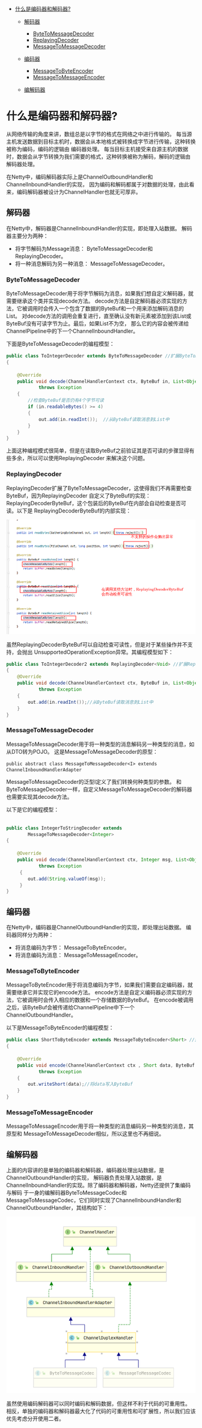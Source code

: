 <!-- TOC -->

   * [什么是编码器和解码器?](#什么是编码器和解码器)
      * [解码器](#解码器)
         * [ByteToMessageDecoder](#bytetomessagedecoder)
         * [ReplayingDecoder](#replayingdecoder)
         * [MessageToMessageDecoder](#messagetomessagedecoder)
      * [编码器](#编码器)
         * [MessageToByteEncoder](#messagetobyteencoder)
         * [MessageToMessageEncoder](#messagetomessageencoder)
         
      * [编解码器](#编解码器)
<!-- TOC -->

# 什么是编码器和解码器?
从网络传输的角度来讲，数组总是以字节的格式在网络之中进行传输的。
每当源主机发送数据到目标主机时，数据会从本地格式被转换成字节进行传输，这种转换被称为编码，编码的逻辑由
编码器处理。
每当目标主机接受来自源主机的数据时，数据会从字节转换为我们需要的格式，这种转换被称为解码，解码的逻辑由
解码器处理。

在Netty中，编码解码器实际上是ChannelOutboundHandler和ChannelInboundHandler的实现，
因为编码和解码都属于对数据的处理，由此看来，编码解码器被设计为ChannelHandler也就无可厚非。


## 解码器
在Netty中，解码器是ChannelInboundHandler的实现，即处理入站数据。
解码器主要分为两种：

- 将字节解码为Message消息： ByteToMessageDecoder和ReplayingDecoder。
- 将一种消息解码为另一种消息： MessageToMessageDecoder。


### ByteToMessageDecoder
ByteToMessageDecoder用于将字节解码为消息，如果我们想自定义解码器，就需要继承这个类并实现decode方法。
decode方法是自定解码器必须实现的方法，它被调用时会传入一个包含了数据的ByteBuf和一个用来添加解码消息的List。
对decode方法的调用会重复进行，直至确认没有新元素被添加到该List或ByteBuf没有可读字节为止。最后，如果List不为空，
那么它的内容会被传递给ChannelPipeline中的下一个ChannelInboundHandler。  

下面是ByteToMessageDecoder的编程模型：

````java
public class ToIntegerDecoder extends ByteToMessageDecoder //扩展ByteToMessageDecoder
{  

    @Override
    public void decode(ChannelHandlerContext ctx, ByteBuf in, List<Object> out)
            throws Exception 
    {
        //检查ByteBuf是否仍有4个字节可读
        if (in.readableBytes() >= 4) 
        {  
            out.add(in.readInt());  //从ByteBuf读取消息到List中
        }
    }
}
````

上面这种编程模式很简单，但是在读取ByteBuf之前验证其是否可读的步骤显得有些多余，所以可以使用ReplayingDecoder
来解决这个问题。


### ReplayingDecoder
ReplayingDecoder扩展了ByteToMessageDecoder，这使得我们不再需要检查ByteBuf，因为ReplayingDecoder
自定义了ByteBuf的实现：ReplayingDecoderByteBuf，这个包装后的ByteBuf在内部会自动检查是否可读。以下是
ReplayingDecoderByteBuf的内部实现：

![ReplayingDecoderByteBuf内部实现](../img/netty/ReplayingDecoderByteBuf内部实现.png)

虽然ReplayingDecoderByteBuf可以自动检查可读性，但是对于某些操作并不支持，会抛出
UnsupportedOperationException异常。其编程模型如下：

`````java
public class ToIntegerDecoder2 extends ReplayingDecoder<Void> //扩展ReplayingDecoder
{
    @Override
    public void decode(ChannelHandlerContext ctx, ByteBuf in, List<Object> out)
            throws Exception 
    {
        out.add(in.readInt());//从ByteBuf读取消息到List中
    }
}
`````

### MessageToMessageDecoder
MessageToMessageDecoder用于将一种类型的消息解码另一种类型的消息，如从DTO转为POJO。
这是MessageToMessageDecoder的原型：

````text
public abstract class MessageToMessageDecoder<I> extends ChannelInboundHandlerAdapter 
````
MessageToMessageDecoder的泛型I定义了我们转换何种类型的参数。
和ByteToMessageDecoder一样，自定义MessageToMessageDecoder的解码器也需要实现其decode方法。

以下是它的编程模型：

````java

public class IntegerToStringDecoder extends
        MessageToMessageDecoder<Integer> 
{

    @Override
    public void decode(ChannelHandlerContext ctx, Integer msg, List<Object> out)
            throws Exception
     {
        out.add(String.valueOf(msg));
     }
}
````


## 编码器
在Netty中，编码器是ChannelOutboundHandler的实现，即处理出站数据。
编码器同样分为两种：

- 将消息编码为字节： MessageToByteEncoder。
- 将消息编码为消息： MessageToMessageEncoder。


### MessageToByteEncoder
MessageToByteEncoder用于将消息编码为字节，如果我们需要自定编码器，就需要继承它并实现它的encode方法。
encode方法是自定义编码器必须实现的方法，它被调用时会传入相应的数据和一个存储数据的ByteBuf。
在encode被调用之后，该ByteBuf会被传递给ChannelPipeline中下一个ChannelOutboundHandler。

以下是MessageToByteEncoder的编程模型：

````java
public class ShortToByteEncoder extends MessageToByteEncoder<Short> //扩展MessageToByteEncoder
{  

    @Override
    public void encode(ChannelHandlerContext ctx , Short data, ByteBuf out)
            throws Exception 
    {
        out.writeShort(data);//将data写入ByteBuf   
    }
}
````


### MessageToMessageEncoder
MessageToMessageEncoder用于将一种类型的消息编码另一种类型的消息，其原型和
MessageToMessageDecoder相似，所以这里也不再细说。


## 编解码器
上面的内容讲的是单独的编码器和解码器，编码器处理出站数据，是ChannelOutboundHandler的实现，
解码器负责处理入站数据，是ChannelInboundHandler的实现。除了编码器和解码器，Netty还提供了集编码与解码
于一身的编解码器ByteToMessageCodec和MessageToMessageCodec，它们同时实现了ChannelInboundHandler和ChannelOutboundHandler，其结构如下：

![编码解码器codec层次结构](../img/netty/编码解码器codec层次结构.png)

虽然使用编码解码器可以同时编码和解码数据，但这样不利于代码的可重用性。
相反，单独的编码器和解码器最大化了代码的可重用性和可扩展性，所以我们应该优先考虑分开使用二者。

